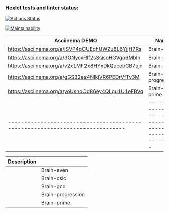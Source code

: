 ### Hexlet tests and linter status:
[![Actions Status](https://github.com/AntonLysachev/python-project-49/workflows/hexlet-check/badge.svg)](https://github.com/AntonLysachev/python-project-49/actions)

[![Maintainability](https://api.codeclimate.com/v1/badges/75f94e09cbcde3ded791/maintainability)](https://codeclimate.com/github/AntonLysachev/python-project-49/maintainability)


| Asciinema DEMO                                                              | Name                                                    |
|-----------------------------------------------------------------------------|---------------------------------------------------------|
| https://asciinema.org/a/ISVP4qCUEqhUWZu8L6YjjH7Rs                           | Brain-even                                              |
| https://asciinema.org/a/3ONycxRlf2sSQsoHGVgo6MbIh                           | Brain-cslc                                              |
| https://asciinema.org/a/v2x1MF2x8HYxDkQucebCB7ujn                           | Brain-gcd                                               |
| https://asciinema.org/a/gGS32es4NIkjVR6PEDrVfTv3M                           | Brain-progression                                       |
| https://asciinema.org/a/yoUsnoOd86ey4QLqu1U1eFBVq                           | Brain-prime                                             |
|-----------------------------------------------------------------------------|---------------------------------------------------------|

| Description                                                             |                                                    |
|-----------------------------------------------------------------------------|---------------------------------------------------------|
|                            | Brain-even                                              |
|                            | Brain-cslc                                              |
|                            | Brain-gcd                                               |
|                            | Brain-progression                                       |
|                            | Brain-prime                                             |